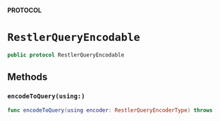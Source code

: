 **PROTOCOL**

# `RestlerQueryEncodable`

```swift
public protocol RestlerQueryEncodable
```

## Methods
### `encodeToQuery(using:)`

```swift
func encodeToQuery(using encoder: RestlerQueryEncoderType) throws
```
